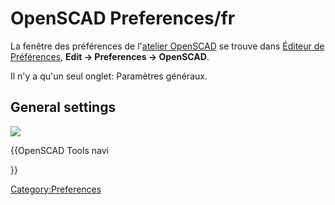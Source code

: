 # OpenSCAD Preferences/fr

 La fenêtre des préférences de l\'[atelier OpenSCAD](OpenSCAD_Workbench/fr.md) se trouve dans [Éditeur de Préférences](Preferences_Editor/fr.md), **Edit → Preferences → OpenSCAD**.

Il n\'y a qu\'un seul onglet: Paramètres généraux.

## General settings 

![](images/Preference_OpenSCAD_Tab_01.png )


{{OpenSCAD Tools navi

}} 

[Category:Preferences](Category:Preferences.md)

